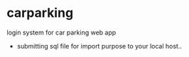 # carparking
login system for car parking web app
* submitting sql file for import purpose to your local host.. 
